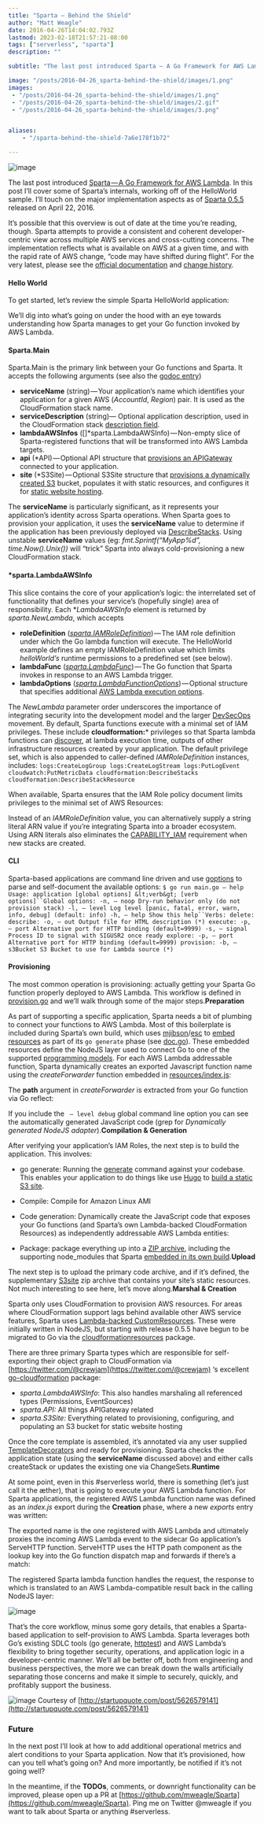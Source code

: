 ```yaml
---
title: "Sparta — Behind the Shield"
author: "Matt Weagle"
date: 2016-04-26T14:04:02.793Z
lastmod: 2023-02-18T21:57:21-08:00
tags: ["serverless", "sparta"]
description: ""

subtitle: "The last post introduced Sparta — A Go Framework for AWS Lambda. In this post I’ll cover some of Sparta’s internals, working off of the…"

image: "/posts/2016-04-26_sparta-behind-the-shield/images/1.png"
images:
 - "/posts/2016-04-26_sparta-behind-the-shield/images/1.png"
 - "/posts/2016-04-26_sparta-behind-the-shield/images/2.gif"
 - "/posts/2016-04-26_sparta-behind-the-shield/images/3.png"


aliases:
    - "/sparta-behind-the-shield-7a6e178f1b72"

---
```


![image](/posts/2016-04-26_sparta-behind-the-shield/images/1.png#layoutTextWidth)


The last post introduced [Sparta — A Go Framework for AWS Lambda](https://medium.com/@mweagle/a-go-framework-for-aws-lambda-ab14f0c42cb). In this post I’ll cover some of Sparta’s internals, working off of the HelloWorld sample. I’ll touch on the major implementation aspects as of [Sparta 0.5.5](https://github.com/mweagle/Sparta/releases/tag/0.5.5) released on April 22, 2016.

It’s possible that this overview is out of date at the time you’re reading, though. Sparta attempts to provide a consistent and coherent developer-centric view across multiple AWS services and cross-cutting concerns. The implementation reflects what is available on AWS at a given time, and with the rapid rate of AWS change, “code may have shifted during flight”. For the very latest, please see the [official documentation](http://gosparta.io) and [change history](https://github.com/mweagle/Sparta/blob/master/CHANGES.md).

#### Hello World

To get started, let’s review the simple Sparta HelloWorld application:




We’ll dig into what’s going on under the hood with an eye towards understanding how Sparta manages to get your Go function invoked by AWS Lambda.

#### Sparta.Main

Sparta.Main is the primary link between your Go functions and Sparta. It accepts the following arguments (see also the [godoc entry](https://godoc.org/github.com/mweagle/Sparta#Main))

*   **serviceName** (string) — Your application’s name which identifies your application for a given AWS (_AccountId_, _Region_) pair. It is used as the CloudFormation stack name.
*   **serviceDescription** (string)— Optional application description, used in the CloudFormation stack [description field](http://docs.aws.amazon.com/AWSCloudFormation/latest/UserGuide/template-description-structure.html).
*   **lambdaAWSInfos** ([]*sparta.LambdaAWSInfo) — Non-empty slice of Sparta-registered functions that will be transformed into AWS Lambda targets.
*   **api** (*API) — Optional API structure that [provisions an APIGateway](http://gosparta.io/docs/apigateway/) connected to your application.
*   **site** (*S3Site) — Optional S3Site structure that [provisions a dynamically created S3](http://gosparta.io/docs/s3site/) bucket, populates it with static resources, and configures it for [static website hosting](http://docs.aws.amazon.com/AmazonS3/latest/dev/WebsiteHosting.html).

The **serviceName** is particularly significant, as it represents your application’s identity across Sparta operations. When Sparta goes to provision your application, it uses the **serviceName** value to determine if the application has been previously deployed via [DescribeStacks](http://docs.aws.amazon.com/sdk-for-go/api/service/cloudformation/CloudFormation.html#DescribeStacks-instance_method). Using unstable **serviceName** values (eg: _fmt.Sprintf(“MyApp%d”, time.Now().Unix())_ will “trick” Sparta into always cold-provisioning a new CloudFormation stack.

#### *sparta.LambdaAWSInfo

This slice contains the core of your application’s logic: the interrelated set of functionality that defines your service’s (hopefully single) area of responsibility. Each *_LambdaAWSInfo_ element is returned by _sparta.NewLambda_, which accepts

*   **roleDefinition** ([_sparta.IAMRoleDefinition_](https://godoc.org/github.com/mweagle/Sparta#IAMRoleDefinition)) — The IAM role definition under which the Go lambda function will execute. The HelloWorld example defines an empty IAMRoleDefinition value which limits _helloWorld’s_ runtime permissions to a predefined set (see below).
*   **lambdaFunc** ([_sparta.LambdaFunc_](https://godoc.org/github.com/mweagle/Sparta#LambdaFunction)) — The Go function that Sparta invokes in response to an AWS Lambda trigger.
*   **lambdaOptions** ([_sparta.LambdaFunctionOptions_](https://godoc.org/github.com/mweagle/Sparta#LambdaFunctionOptions)) — Optional structure that specifies additional [AWS Lambda execution options](http://docs.aws.amazon.com/AWSCloudFormation/latest/UserGuide/aws-resource-lambda-function.html).

The _NewLambda_ parameter order underscores the importance of integrating security into the development model and the larger [DevSecOps](http://blog.evident.io/blog/2015/3/26/the-marriage-of-devops-secops) movement. By default, Sparta functions execute with a minimal set of IAM privileges. These include **cloudformation:*** privileges so that Sparta lambda functions can [discover](http://gosparta.io/docs/discovery/), at lambda execution time, outputs of other infrastructure resources created by your application. The default privilege set, which is also appended to caller-defined _IAMRoleDefinition_ instances, includes:
`logs:CreateLogGroup
logs:CreateLogStream
logs:PutLogEvent
cloudwatch:PutMetricData
cloudformation:DescribeStacks
cloudformation:DescribeStackResource`

When available, Sparta ensures that the IAM Role policy document limits privileges to the minimal set of AWS Resources:




Instead of an _IAMRoleDefinition_ value, you can alternatively supply a string literal ARN value if you’re integrating Sparta into a broader ecosystem. Using ARN literals also eliminates the [CAPABILITY_IAM](http://docs.aws.amazon.com/AWSCloudFormation/latest/APIReference/API_CreateStack.html) requirement when new stacks are created.

#### CLI

Sparta-based applications are command line driven and use [goptions](https://github.com/voxelbrain/goptions) to parse and self-document the available options:
`$ go run main.go — help
Usage: application [global options] &lt;verb&gt; [verb options]``Global options:
 -n, — noop Dry-run behavior only (do not provision stack)
 -l, — level Log level [panic, fatal, error, warn, info, debug] (default: info)
 -h, — help Show this help``Verbs:
 delete:
 describe:
   -o, — out Output file for HTML description (*)
 execute:
   -p, — port Alternative port for HTTP binding (default=9999)
   -s, — signal Process ID to signal with SIGUSR2 once ready
 explore:
   -p, — port Alternative port for HTTP binding (default=9999)
 provision:
   -b, — s3Bucket S3 Bucket to use for Lambda source (*)`

#### Provisioning

The most common operation is provisioning: actually getting your Sparta Go function properly deployed to AWS Lambda. This workflow is defined in [provision.go](https://github.com/mweagle/Sparta/blob/master/provision.go) and we’ll walk through some of the major steps.**Preparation**

As part of supporting a specific application, Sparta needs a bit of plumbing to connect your functions to AWS Lambda. Most of this boilerplate is included during Sparta’s own build, which uses [mjibson](https://github.com/mjibson)/[esc](https://github.com/mjibson/esc) to [embed resources](https://github.com/mweagle/Sparta/blob/master/CONSTANTS.go) as part of its `go generate` phase (see [doc.go](https://github.com/mweagle/Sparta/blob/master/doc.go)). These embedded resources define the NodeJS layer used to connect Go to one of the supported [programming models](http://docs.aws.amazon.com/lambda/latest/dg/programming-model-v2.html). For each AWS Lambda addressable function, Sparta dynamically creates an exported Javascript function name using the _createForwarder_ function embedded in [resources/index.js](https://github.com/mweagle/Sparta/blob/master/resources/index.js):




The **path** argument in _createForwarder_ is extracted from your Go function via Go reflect:




If you include the ` — level debug` global command line option you can see the automatically generated JavaScript code (grep for _Dynamically generated NodeJS adapter_).**Compilation &amp; Generation**

After verifying your application’s IAM Roles, the next step is to build the application. This involves:

*   go generate: Running the [generate](https://blog.golang.org/generate) command against your codebase. This enables your application to do things like use [Hugo](http://gohugo.io/) to [build a static S3 site](https://github.com/mweagle/SpartaHugo).
*   Compile: Compile for Amazon Linux AMI



*   Code generation: Dynamically create the JavaScript code that exposes your Go functions (and Sparta’s own Lambda-backed CloudFormation Resources) as independently addressable AWS Lambda entities:



*   Package: package everything up into a [ZIP archive](http://docs.aws.amazon.com/lambda/latest/dg/nodejs-create-deployment-pkg.html), including the supporting node_modules that Sparta [embedded in its own build](https://github.com/mweagle/Sparta/blob/master/resources/provision/package.json).**Upload**

The next step is to upload the primary code archive, and if it’s defined, the supplementary [S3site](http://gosparta.io/docs/s3site/) zip archive that contains your site’s static resources. Not much interesting to see here, let’s move along.**Marshal &amp; Creation**

Sparta only uses CloudFormation to provision AWS resources. For areas where CloudFormation support lags behind available other AWS service features, Sparta uses [Lambda-backed CustomResources](http://docs.aws.amazon.com/AWSCloudFormation/latest/UserGuide/template-custom-resources-lambda.html). These were initially written in NodeJS, but starting with release 0.5.5 have begun to be migrated to Go via the [cloudformationresources](https://github.com/mweagle/cloudformationresources) package.

There are three primary Sparta types which are responsible for self-exporting their object graph to CloudFormation via [https://twitter.com/@crewjam](https://twitter.com/@crewjam) ‘s excellent [go-cloudformation](https://github.com/crewjam/go-cloudformation) package:

*   _sparta.LambdaAWSInfo_: This also handles marshaling all referenced types (Permissions, EventSources)
*   _sparta.API:_ All things APIGateway related
*   _sparta.S3Site:_ Everything related to provisioning, configuring, and populating an S3 bucket for static website hosting

Once the core template is assembled, it’s annotated via any user supplied [TemplateDecorators](https://godoc.org/github.com/mweagle/Sparta#TemplateDecorator) and ready for provisioning. Sparta checks the application state (using the **serviceName** discussed above) and either calls createStack or updates the existing one via ChangeSets.**Runtime**

At some point, even in this #serverless world, there is something (let’s just call it the æther), that is going to execute your AWS Lambda function. For Sparta applications, the registered AWS Lambda function name was defined as an _index.js_ export during the **Creation** phase, where a new _exports_ entry was written:




The exported name is the one registered with AWS Lambda and ultimately proxies the incoming AWS Lambda event to the sidecar Go application’s ServeHTTP function. ServeHTTP uses the HTTP path component as the lookup key into the Go function dispatch map and forwards if there’s a match:




The registered Sparta lambda function handles the request, the response to which is translated to an AWS Lambda-compatible result back in the calling NodeJS layer:



![image](/posts/2016-04-26_sparta-behind-the-shield/images/2.gif#layoutTextWidth)


That’s the core workflow, minus some gory details, that enables a Sparta-based application to self-provision to AWS Lambda. Sparta leverages both Go’s existing SDLC tools (go generate, [httptest](https://golang.org/pkg/net/http/httptest/)) and AWS Lambda’s flexibility to bring together security, operations, and application logic in a developer-centric manner. We’ll all be better off, both from engineering and business perspectives, the more we can break down the walls artificially separating those concerns and make it simple to securely, quickly, and profitably support the business.

![image](/posts/2016-04-26_sparta-behind-the-shield/images/3.png#layoutTextWidth)
Courtesy of [http://startupquote.com/post/5626579141](http://startupquote.com/post/5626579141)



### Future

In the next post I’ll look at how to add additional operational metrics and alert conditions to your Sparta application. Now that it’s provisioned, how can you tell what’s going on? And more importantly, be notified if it’s not going well?

In the meantime, if the **TODOs**, comments, or downright functionality can be improved, please open up a PR at [https://github.com/mweagle/Sparta](https://github.com/mweagle/Sparta). Ping me on Twitter @mweagle if you want to talk about Sparta or anything #serverless.
